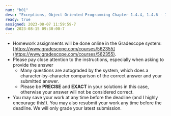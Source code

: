 ```yaml
---
num: "h01"
desc: "Exceptions, Object Oriented Programming Chapter 1.4.4, 1.4.6 - 1.4.6.1"
ready: true
assigned: 2023-08-07 11:59:59-7
due: 2023-08-15 09:30:00-7
---
```


* Homework assignments will be done online in the Gradescope system: [https://www.gradescope.com/courses/562355](https://www.gradescope.com/courses/562355).
* Please pay close attention to the instructions, especially when asking to provide the answer
	* Many questions are autograded by the system, which does a character-by-character comparison of the correct answer and your submitted answer.
	* Please be **PRECISE** and **EXACT** in your solutions in this case, otherwise your answer will not be considered correct.
* You may save your work at any time before the deadline (and I highly encourage this!). You may also resubmit your work any time before the deadline. We will only grade your latest submission.
